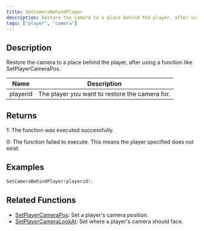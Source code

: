 ```yaml
---
title: SetCameraBehindPlayer
description: Restore the camera to a place behind the player, after using a function like SetPlayerCameraPos.
tags: ["player", "camera"]
---
```


## Description

Restore the camera to a place behind the player, after using a function like SetPlayerCameraPos.

| Name     | Description                                    |
| -------- | ---------------------------------------------- |
| playerid | The player you want to restore the camera for. |

## Returns

1: The function was executed successfully.

0: The function failed to execute. This means the player specified does not exist.

## Examples

```c
SetCameraBehindPlayer(playerid);
```

## Related Functions

- [SetPlayerCameraPos](SetPlayerCameraPos): Set a player's camera position.
- [SetPlayerCameraLookAt](SetPlayerCameraLookAt): Set where a player's camera should face.
